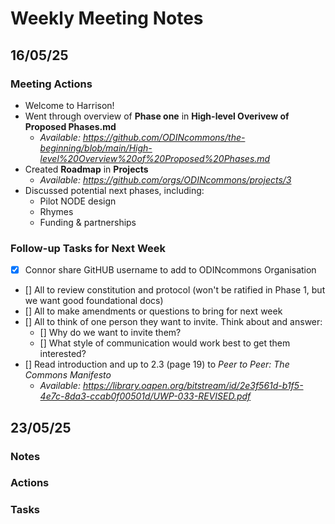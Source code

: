 # Weekly Meeting Notes

## **16/05/25**

### **Meeting Actions**

- Welcome to Harrison!
- Went through overview of **Phase one** in **High-level Overivew of Proposed Phases.md**
  - _Available: https://github.com/ODINcommons/the-beginning/blob/main/High-level%20Overview%20of%20Proposed%20Phases.md_
- Created **Roadmap** in **Projects**
  - _Available: https://github.com/orgs/ODINcommons/projects/3_
- Discussed potential next phases, including:
  - Pilot NODE design
  - Rhymes
  - Funding & partnerships

### **Follow-up Tasks for Next Week**

- [x] Connor share GitHUB username to add to ODINcommons Organisation
- [] All to review constitution and protocol (won't be ratified in Phase 1, but we want good foundational docs)
- [] All to make amendments or questions to bring for next week
- [] All to think of one person they want to invite. Think about and answer:
  - [] Why do we want to invite them?
  - [] What style of communication would work best to get them interested?
- [] Read introduction and up to 2.3 (page 19) to _Peer to Peer: The Commons Manifesto_
  - _Available: https://library.oapen.org/bitstream/id/2e3f561d-b1f5-4e7c-8da3-ccab0f00501d/UWP-033-REVISED.pdf_

## **23/05/25**

### **Notes**


### **Actions**


### **Tasks**
